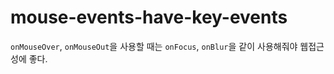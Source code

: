 # mouse-events-have-key-events

`onMouseOver`, `onMouseOut`을 사용할 때는
`onFocus`, `onBlur`을 같이 사용해줘야 웹접근성에 좋다.

<div onMouseOver={fn} onFocus={focusFn}>

<div onMouseOut={fn} onBlur={blurFn}>